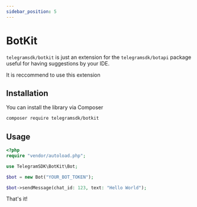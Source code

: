 ```yaml
---
sidebar_position: 5
---
```


# BotKit

`telegramsdk/botkit` is just an extension for the `telegramsdk/botapi` package useful for having suggestions by your IDE.

It is reccommend to use this extension

## Installation

You can install the library via Composer

```bash
composer require telegramsdk/botkit
```

## Usage

```php
<?php
require "vendor/autoload.php";

use TelegramSDK\BotKit\Bot;

$bot = new Bot("YOUR_BOT_TOKEN");

$bot->sendMessage(chat_id: 123, text: "Hello World");
```

That's it!
